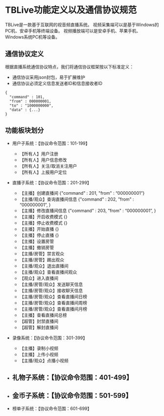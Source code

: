 # TBLive功能定义以及通信协议规范

TBLive是一款基于互联网的视音频直播系统。
视频采集端可以是基于Windows的PC机、安卓手机等终端设备。
视频播放端可以是安卓手机、苹果手机、Windows系统PC机等设备。

## 通信协议定义

根据直播系统通信协议特点，我们将通信协议框架按以下标准定义：

- 通信协议采用json封包，易于扩展维护
- 通信协议必须定义信息发送者ID和信息接收者ID

```
{
  "command" : 101,
  "from" : 000000001,
  "to" : "1000000000",
  "data" : {...}
}
```

## 功能板块划分

- 用户子系统：【协议命令范围：101-199】
  - 【所有人】用户注册
  - 【所有人】用户信息修改
  - 【所有人】关注/取消关注用户
  - 【所有人】上报用户定位

- 直播子系统：【协议命令范围：201-299】
  - 【主播】创建直播间                {"command" : 201, "from" : “000000001”}
  - 【主播/观众】查询直播间信息        {"command" : 202, "from" : “000000001”, }
  - 【主播】修改直播间信息            {"command" : 203, "from" : “000000001”, }
  - 【主播】开启收费模式              {}
  - 【主播】停止收费模式              {}
  - 【主播】开始直播                  {}
  - 【主播】停止直播                  {}
  - 【主播】设置房管
  - 【主播】撤销房管
  - 【主播/房管】禁言观众
  - 【主播/房管】踢出观众
  - 【主播/观众】退出直播间
  - 【主播/观众】查看直播间观众
  - 【观众】进入直播间
  - 【主播/房管/观众】发送聊天信息
  - 【主播/房管/观众】接收聊天信息
  - 【主播/房管/观众】查看直播间日榜
  - 【主播/房管/观众】查看直播间周榜
  - 【主播/房管/观众】查看直播间月榜
  - 【主播】查看直播间总榜
  - 【超管】封禁直播间
  - 【超管】解封直播间

- 录像系统：【协议命令范围：301-399】
  - 【主播】录制小视频
  - 【主播】上传小视频
  - 【主播/观众】点播小视频

- 礼物子系统：【协议命令范围：401-499】
  -

- 金币子系统：【协议命令范围：501-599】
  -

- 榜单子系统：【协议命令范围：601-699】
